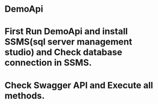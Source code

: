 # DemoApi
# First Run DemoApi and install SSMS(sql server management studio) and Check database connection in SSMS.
# Check Swagger API and Execute all methods.
